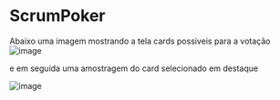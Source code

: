 # ScrumPoker

Abaixo uma imagem mostrando a tela cards possiveis para a votação
![image](https://github.com/NatanMkz/ScrumPoker/assets/59899521/4a48a619-2cef-4e34-8830-72b03e6aa2ec)


e em seguida uma amostragem do card selecionado em destaque

![image](https://github.com/NatanMkz/ScrumPoker/assets/59899521/f69659de-92c2-4522-a8c6-be4cdeea3c70)
